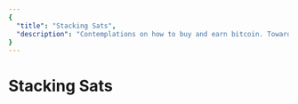 ```yaml
---
{
  "title": "Stacking Sats",
  "description": "Contemplations on how to buy and earn bitcoin. Towards Liberty is an archive of knowledge about Bitcoin, Economics and Natural Law."
}
---
```


# Stacking Sats
